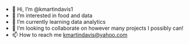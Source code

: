 - 👋 Hi, I’m @kmartindavis1
- 👀 I’m interested in food and data
- 🌱 I’m currently learning data analytics
- 💞️ I’m looking to collaborate on however many projects I possibly can!
- 📫 How to reach me kmartindavis@yahoo.com

<!---
kmartindavis1/kmartindavis1 is a ✨ special ✨ repository because its `README.md` (this file) appears on your GitHub profile.
You can click the Preview link to take a look at your changes.
--->
